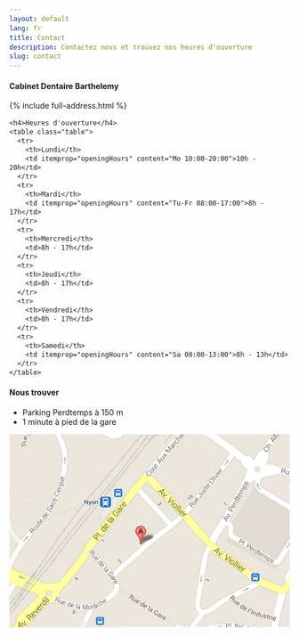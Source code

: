 ```yaml
---
layout: default
lang: fr
title: Contact
description: Contactez nous et trouvez nos heures d'ouverture
slug: contact
---
```


<div class="row">
  <div class="col-md-5">
    <h4>Cabinet Dentaire Barthelemy</h4>
    {% include full-address.html %}

    <h4>Heures d'ouverture</h4>
    <table class="table">
      <tr>
        <th>Lundi</th>
        <td itemprop="openingHours" content="Mo 10:00-20:00">10h - 20h</td>
      </tr>
      <tr>
        <th>Mardi</th>
        <td itemprop="openingHours" content="Tu-Fr 08:00-17:00">8h - 17h</td>
      </tr>
      <tr>
        <th>Mercredi</th>
        <td>8h - 17h</td>
      </tr>
      <tr>
        <th>Jeudi</th>
        <td>8h - 17h</td>
      </tr>
      <tr>
        <th>Vendredi</th>
        <td>8h - 17h</td>
      </tr>
      <tr>
        <th>Samedi</th>
        <td itemprop="openingHours" content="Sa 08:00-13:00">8h - 13h</td>
      </tr>
    </table>
  </div>
  <div class="col-md-7">
    <h4>Nous trouver</h4>
    <ul>
      <li>Parking Perdtemps à 150 m</li>
      <li>1 minute à pied de la gare</li>
    </ul>
    <a href="https://maps.google.ch/maps?f=q&source=s_q&hl=fr&geocode=&q=Rue+Juste-Olivier+8,+1260+Nyon&aq=&sll=46.44716,6.449102&sspn=0.81848,2.113495&t=m&ie=UTF8&hq=&hnear=Rue+Juste+Olivier+8,+1260+Nyon,+Vaud&z=16&iwloc=A&output=embed" itemprop="map">
      <img src="/photos/map.jpg" alt="Nous trouver" />
    </a>
  </div>
</div>
